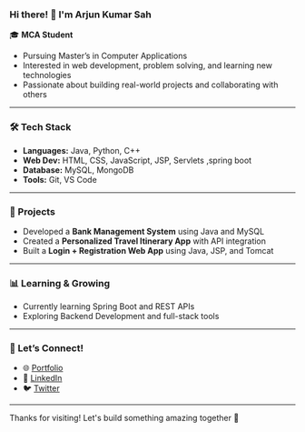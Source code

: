 ### Hi there! 👋 I'm Arjun Kumar Sah

🎓 **MCA Student**  
- Pursuing Master’s in Computer Applications  
- Interested in web development, problem solving, and learning new technologies  
- Passionate about building real-world projects and collaborating with others  

---

### 🛠️ Tech Stack
- **Languages:** Java, Python, C++  
- **Web Dev:** HTML, CSS, JavaScript, JSP, Servlets ,spring boot  
- **Database:** MySQL, MongoDB  
- **Tools:** Git, VS Code  

---

### 🚀 Projects
- Developed a **Bank Management System** using Java and MySQL  
- Created a **Personalized Travel Itinerary App** with API integration  
- Built a **Login + Registration Web App** using Java, JSP, and Tomcat  

---

### 📊 Learning & Growing
- Currently learning Spring Boot and REST APIs  
- Exploring Backend Development and full-stack tools  

---

### 🤝 Let’s Connect!
- 🌐 [Portfolio](#)  
- 💼 [LinkedIn](#https://www.linkedin.com/in/arjunaarya)  
- 🐦 [Twitter](#https://x.com/arjun_aarya05)  

---

Thanks for visiting! Let's build something amazing together 🚀

